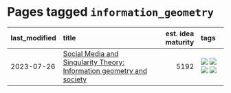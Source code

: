 # Pages tagged `information_geometry`

|last_modified|title|est. idea maturity|tags
|:---|:---|---:|:---|
|2023-07-26|[Social Media and Singularity Theory: Information geometry and society](../social_singularities.md)|5192|[![](https://img.shields.io/badge/tag-alignment-1ee399)](../tags/alignment.md) [![](https://img.shields.io/badge/tag-information_geometry-87ec15)](../tags/information_geometry.md) [![](https://img.shields.io/badge/tag-philosophy-96f12e)](../tags/philosophy.md) [![](https://img.shields.io/badge/tag-publication-76bb24)](../tags/publication.md)|